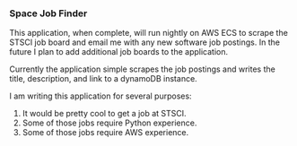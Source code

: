 ### Space Job Finder

This application, when complete, will run nightly on AWS ECS to scrape the STSCI job board and email me with any new software job postings.
In the future I plan to add additional job boards to the application.

Currently the application simple scrapes the job postings and writes the title, description, and link to a dynamoDB instance.

I am writing this application for several purposes:
1. It would be pretty cool to get a job at STSCI.
2. Some of those jobs require Python experience.
3. Some of those jobs require AWS experience.

